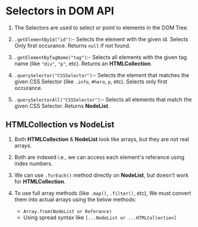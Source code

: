 # Selectors in DOM API

1. The Selectors are used to select or point to elements in the DOM Tree.

2. `.getElementById("id")`:- Selects the element with the given id. Selects Only first occurance. Returns `null` if not found.

3. `.getElementByTagName("tag")`:- Selects all elements with the given tag name (like `"div"`, `"p"`, etc). Returns an **HTMLCollection**.

4. `.querySelector("CSSSelector")`:- Selects the element that matches the given CSS Selector (like `.info`, `#hero`, `p`, etc). Selects only first occurance.

5. `.querySelectorAll("CSSSelector")`:- Selects all elements that match the given CSS Selector. Returns **NodeList**.

## HTMLCollection vs NodeList

1. Both **HTMLCollection** & **NodeList** look like arrays, but they are not real arrays.

2. Both are indexed i.e., we can access each element's referance using index numbers.

3. We can use `.forEach()` method directly on **NodeList**, but doesn't work for **HTMLCollection**.

4. To use full array methods (like `.map()`, `.filter()`, etc), We must convert them into actual arrays using the below methods:
   - `Array.from(NodeList or Referance)`
   - Using spread syntax like `[...NodeList or ...HTMLCollection]`
